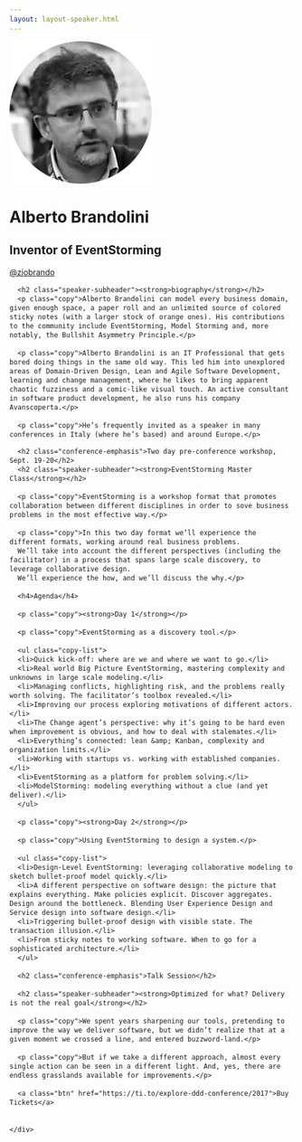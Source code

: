 ```yaml
---
layout: layout-speaker.html
---
```


<div class="container section featured-speaker">
  <div class="row">
    <div class="col-xs-12 col-sm-2 img-container">
      <img class="speaker-page-img" src="../img/speakers/Alberto-Brandolini-ON.png" />
    </div>
    <div class="col-xs-12 col-sm-10 copy-container">
      <h1 class="speaker-header">Alberto Brandolini</h1>
      <h2 class="speaker-subtitle">Inventor of EventStorming</h2>
      <p class="copy"><a class="speaker-handle" href="https://twitter.com/ziobrando" target="_blank">@ziobrando</a></p>


      <h2 class="speaker-subheader"><strong>biography</strong></h2>
      <p class="copy">Alberto Brandolini can model every business domain, given enough space, a paper roll and an unlimited source of colored sticky notes (with a larger stock of orange ones). His contributions to the community include EventStorming, Model Storming and, more notably, the Bullshit Asymmetry Principle.</p>

      <p class="copy">Alberto Brandolini is an IT Professional that gets bored doing things in the same old way. This led him into unexplored areas of Domain-Driven Design, Lean and Agile Software Development, learning and change management, where he likes to bring apparent chaotic fuzziness and a comic-like visual touch. An active consultant in software product development, he also runs his company Avanscoperta.</p>

      <p class="copy">He’s frequently invited as a speaker in many conferences in Italy (where he’s based) and around Europe.</p>

<!--       <h2 class="speaker-subheader">talk</h2>
      <p class="copy">To be determined.</p>
 -->

      <h2 class="conference-emphasis">Two day pre-conference workshop, Sept. 19-20</h2>
      <h2 class="speaker-subheader"><strong>EventStorming Master Class</strong></h2>

      <p class="copy">EventStorming is a workshop format that promotes collaboration between different disciplines in order to sove business problems in the most effective way.</p>

      <p class="copy">In this two day format we’ll experience the different formats, working around real business problems.
      We’ll take into account the different perspectives (including the facilitator) in a process that spans large scale discovery, to leverage collaborative design.
      We’ll experience the how, and we’ll discuss the why.</p>

      <h4>Agenda</h4>

      <p class="copy"><strong>Day 1</strong></p>

      <p class="copy">EventStorming as a discovery tool.</p>

      <ul class="copy-list">
      <li>Quick kick-off: where are we and where we want to go.</li>
      <li>Real world Big Picture EventStorming, mastering complexity and unknowns in large scale modeling.</li>
      <li>Managing conflicts, highlighting risk, and the problems really worth solving. The facilitator’s toolbox revealed.</li>
      <li>Improving our process exploring motivations of different actors.</li>
      <li>The Change agent’s perspective: why it’s going to be hard even when improvement is obvious, and how to deal with stalemates.</li>
      <li>Everything’s connected: lean &amp; Kanban, complexity and organization limits.</li>
      <li>Working with startups vs. working with established companies. </li>
      <li>EventStorming as a platform for problem solving.</li>
      <li>ModelStorming: modeling everything without a clue (and yet deliver).</li>
      </ul>

      <p class="copy"><strong>Day 2</strong></p>

      <p class="copy">Using EventStorming to design a system.</p>

      <ul class="copy-list">
      <li>Design-Level EventStorming: leveraging collaborative modeling to sketch bullet-proof model quickly.</li>
      <li>A different perspective on software design: the picture that explains everything. Make policies explicit. Discover aggregates. Design around the bottleneck. Blending User Experience Design and Service design into software design.</li>
      <li>Triggering bullet-proof design with visible state. The transaction illusion.</li>
      <li>From sticky notes to working software. When to go for a sophisticated architecture.</li>
      </ul>

      <h2 class="conference-emphasis">Talk Session</h2>

      <h2 class="speaker-subheader"><strong>Optimized for what? Delivery is not the real goal</strong></h2>

      <p class="copy">We spent years sharpening our tools, pretending to improve the way we deliver software, but we didn’t realize that at a given moment we crossed a line, and entered buzzword-land.</p>

      <p class="copy">But if we take a different approach, almost every single action can be seen in a different light. And, yes, there are endless grasslands available for improvements.</p>

      <a class="btn" href="https://ti.to/explore-ddd-conference/2017">Buy Tickets</a>


    </div>
  </div>
</div>
